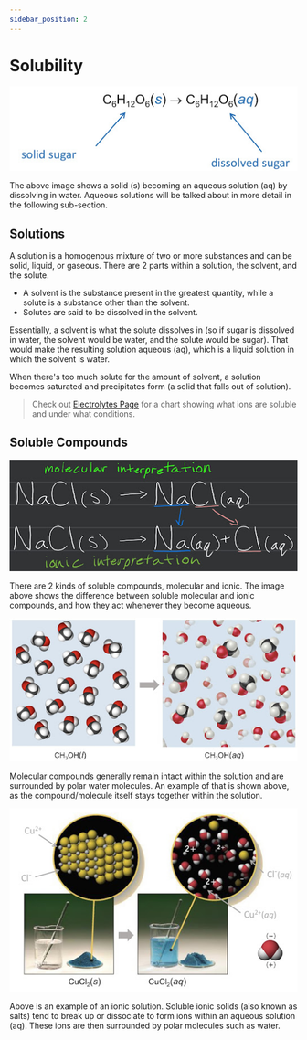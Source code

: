 ```yaml
---
sidebar_position: 2
---
```


# Solubility

![Aqueous Solution Example](/static/img/aqueous-solution.jpg)

The above image shows a solid (s) becoming an aqueous solution (aq) by dissolving in water. Aqueous solutions will be talked about in more detail in the following sub-section.

## Solutions

A solution is a homogenous mixture of two or more substances and can be solid, liquid, or gaseous. There are 2 parts within a solution, the solvent, and the solute. 
* A solvent is the substance present in the greatest quantity, while a solute is a substance other than the solvent. 
* Solutes are said to be dissolved in the solvent. 

Essentially, a solvent is what the solute dissolves in (so if sugar is dissolved in water, the solvent would be water, and the solute would be sugar). That would make the resulting solution aqueous (aq), which is a liquid solution in which the solvent is water.

When there's too much solute for the amount of solvent, a solution becomes saturated and precipitates form (a solid that falls out of solution).

> Check out [Electrolytes Page](/docs/chemistry-guide/chapter-three/electrolytes.md) for a chart showing what ions are soluble and under what conditions.

## Soluble Compounds

![Molecular vs. Ionic Interpretation](/static/img/ionic-vs-molecular.jpg)

There are 2 kinds of soluble compounds, molecular and ionic. The image above shows the difference between soluble molecular and ionic compounds, and how they act whenever they become aqueous.

![Soluble Molecular Compound Image](/static/img/soluble-molecular-compound.jpg)

Molecular compounds generally remain intact within the solution and are surrounded by polar water molecules. An example of that is shown above, as the compound/molecule itself stays together within the solution.

![Soluble Ionic Compound Image](/static/img/soluble-ionic-compound.jpg)

Above is an example of an ionic solution. Soluble ionic solids (also known as salts) tend to break up or dissociate to form ions within an aqueous solution (aq). These ions are then surrounded by polar molecules such as water.